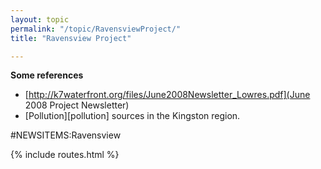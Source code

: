 ```yaml
---
layout: topic
permalink: "/topic/RavensviewProject/"
title: "Ravensview Project"

---
```


**Some references**
* [http://k7waterfront.org/files/June2008Newsletter_Lowres.pdf](June 2008 Project Newsletter)
* [Pollution][pollution] sources in the Kingston region.

#NEWSITEMS:Ravensview

{% include routes.html %}
